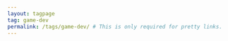 ```yaml
---
layout: tagpage
tag: game-dev
permalink: /tags/game-dev/ # This is only required for pretty links.
---
```

